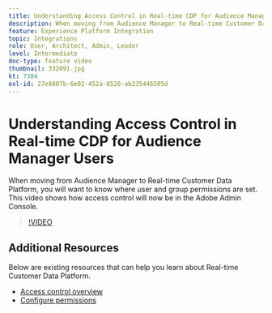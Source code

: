 ```yaml
---
title: Understanding Access Control in Real-time CDP for Audience Manager Users
description: When moving from Audience Manager to Real-time Customer Data Platform, you will want to know where user and group permissions are set. This video shows how access control will now be in the Adobe Admin Console.
feature: Experience Platform Integration
topic: Integrations
role: User, Architect, Admin, Leader
level: Intermediate
doc-type: feature video
thumbnail: 332091.jpg
kt: 7304
exl-id: 27e8887b-6e02-452a-8526-ab235446505d
---
```

# Understanding Access Control in Real-time CDP for Audience Manager Users

When moving from Audience Manager to Real-time Customer Data Platform, you will want to know where user and group permissions are set. This video shows how access control will now be in the Adobe Admin Console.

>[!VIDEO](https://video.tv.adobe.com/v/332091/?quality=12&learn=on)

## Additional Resources

Below are existing resources that can help you learn about Real-time Customer Data Platform.

* [Access control overview](https://experienceleague.adobe.com/docs/experience-platform/access-control/home.html?lang=en#access-control-hierarchy-and-workflow)
* [Configure permissions](https://experienceleague.adobe.com/docs/platform-learn/getting-started-for-data-architects-and-data-engineers/configure-permissions.html?lang=en)

